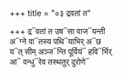 +++
title = "०३ द्रवतां त"

+++
द्र᳓वतां त उष᳓सा वाज᳓यन्ती  
अ᳓ग्ने वा᳓तस्य पथि᳓याभिर् अ᳓छ  
य᳓त् सीम् अञ्ज᳓न्ति पूर्वियं᳓ हवि᳓र्भिर्  
आ᳓ वन्धु᳓रेव तस्थतुर् दुरोणे᳓